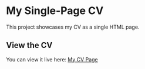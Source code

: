 # My Single-Page CV

This project showcases my CV as a single HTML page.

## View the CV

You can view it live here: [My CV Page](https://tobicodesometimes.github.io/single_page_CV_file/)
